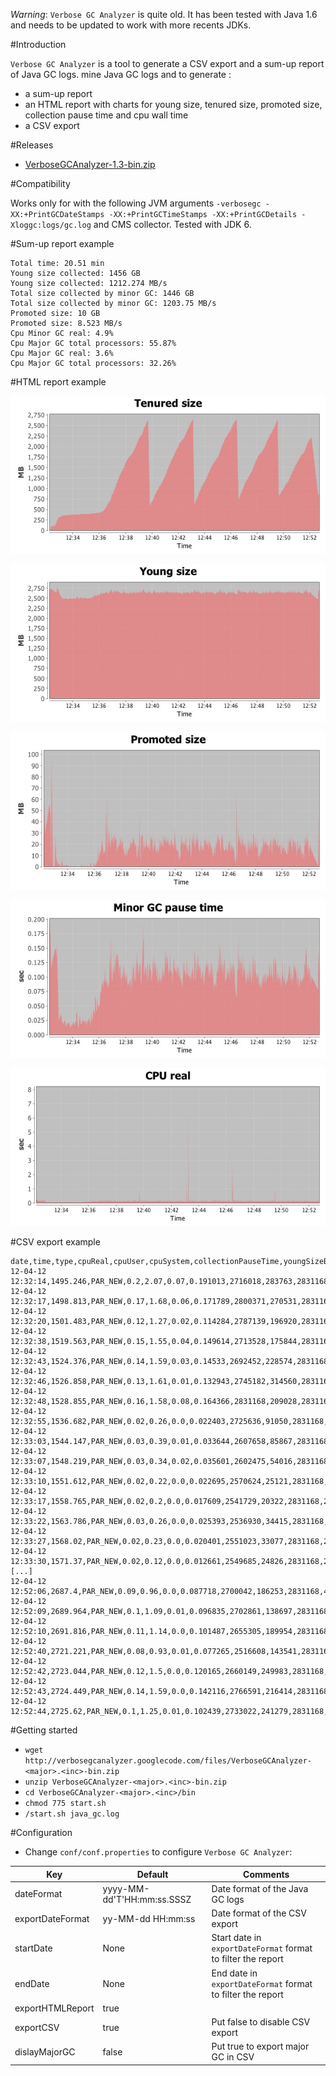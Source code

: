 _Warning_: `Verbose GC Analyzer` is quite old. It has been tested with Java 1.6 and needs to be updated to work with more recents JDKs.

#Introduction

`Verbose GC Analyzer` is a tool to generate a CSV export and a sum-up report of Java GC logs.
mine Java GC logs and to generate :
* a sum-up report
* an HTML report with charts for young size, tenured size, promoted size, collection pause time and cpu wall time
* a CSV export

#Releases

* [VerboseGCAnalyzer-1.3-bin.zip](http://code.google.com/p/verbosegcanalyzer/downloads/detail?name=VerboseGCAnalyzer-1.3-bin.zip)

#Compatibility

Works only for  with the following JVM arguments `-verbosegc -XX:+PrintGCDateStamps -XX:+PrintGCTimeStamps -XX:+PrintGCDetails -Xloggc:logs/gc.log` and CMS collector.
Tested with JDK 6.

#Sum-up report example

```
Total time: 20.51 min
Young size collected: 1456 GB
Young size collected: 1212.274 MB/s
Total size collected by minor GC: 1446 GB
Total size collected by minor GC: 1203.75 MB/s
Promoted size: 10 GB
Promoted size: 8.523 MB/s
Cpu Minor GC real: 4.9%
Cpu Major GC total processors: 55.87%
Cpu Major GC real: 3.6%
Cpu Major GC total processors: 32.26%
```

#HTML report example

![Tenured size](/VerboseGCAnalyzer/media/tenured_size.jpg)

![Young size](/VerboseGCAnalyzer/media/young_size.jpg)

![Promoted size](/VerboseGCAnalyzer/media/promoted_size.jpg)

![Collection pause time](/VerboseGCAnalyzer/media/collection_pause_time.jpg)

![CPU real](/VerboseGCAnalyzer/media/cpu_real.jpg)

#CSV export example

```
date,time,type,cpuReal,cpuUser,cpuSystem,collectionPauseTime,youngSizeBefore,youngSizeAfter,youngSizeMax,totalSizeBefore,totalSizeAfter,totalSizeMax,youngSizeCollected,totalSizeCollected,promotedSize,tenuredSizeBefore,tenuredSizeAfter
12-04-12 12:32:14,1495.246,PAR_NEW,0.2,2.07,0.07,0.191013,2716018,283763,2831168,2719113,304590,5976896,2432255,2414523,17732,3095,20827
12-04-12 12:32:17,1498.813,PAR_NEW,0.17,1.68,0.06,0.171789,2800371,270531,2831168,2821198,351127,5976896,2529840,2470071,59769,20827,80596
12-04-12 12:32:20,1501.483,PAR_NEW,0.12,1.27,0.02,0.114284,2787139,196920,2831168,2867735,308497,5976896,2590219,2559238,30981,80596,111577
12-04-12 12:32:38,1519.563,PAR_NEW,0.15,1.55,0.04,0.149614,2713528,175844,2831168,2825105,343742,5976896,2537684,2481363,56321,111577,167898
12-04-12 12:32:43,1524.376,PAR_NEW,0.14,1.59,0.03,0.14533,2692452,228574,2831168,2860350,443592,5976896,2463878,2416758,47120,167898,215018
12-04-12 12:32:46,1526.858,PAR_NEW,0.13,1.61,0.01,0.132943,2745182,314560,2831168,2960200,533091,5976896,2430622,2427109,3513,215018,218531
12-04-12 12:32:48,1528.855,PAR_NEW,0.16,1.58,0.08,0.164366,2831168,209028,2831168,3049699,529607,5976896,2622140,2520092,102048,218531,320579
12-04-12 12:32:55,1536.682,PAR_NEW,0.02,0.26,0.0,0.022403,2725636,91050,2831168,3046215,411629,5976896,2634586,2634586,0,320579,320579
12-04-12 12:33:03,1544.147,PAR_NEW,0.03,0.39,0.01,0.033644,2607658,85867,2831168,2928237,406447,5976896,2521791,2521790,1,320579,320580
12-04-12 12:33:07,1548.219,PAR_NEW,0.03,0.34,0.02,0.035601,2602475,54016,2831168,2923055,403462,5976896,2548459,2519593,28866,320580,349446
12-04-12 12:33:10,1551.612,PAR_NEW,0.02,0.22,0.0,0.022695,2570624,25121,2831168,2920070,382791,5976896,2545503,2537279,8224,349446,357670
12-04-12 12:33:17,1558.765,PAR_NEW,0.02,0.2,0.0,0.017609,2541729,20322,2831168,2899399,379813,5976896,2521407,2519586,1821,357670,359491
12-04-12 12:33:22,1563.786,PAR_NEW,0.03,0.26,0.0,0.025393,2536930,34415,2831168,2896421,397325,5976896,2502515,2499096,3419,359491,362910
12-04-12 12:33:27,1568.02,PAR_NEW,0.02,0.23,0.0,0.020401,2551023,33077,2831168,2913933,396887,5976896,2517946,2517046,900,362910,363810
12-04-12 12:33:30,1571.37,PAR_NEW,0.02,0.12,0.0,0.012661,2549685,24826,2831168,2913495,389373,5976896,2524859,2524122,737,363810,364547
[...]
12-04-12 12:52:06,2687.4,PAR_NEW,0.09,0.96,0.0,0.087718,2700042,186253,2831168,4957222,2466909,5976896,2513789,2490313,23476,2257180,2280656
12-04-12 12:52:09,2689.964,PAR_NEW,0.1,1.09,0.01,0.096835,2702861,138697,2831168,4983517,2436045,5976896,2564164,2547472,16692,2280656,2297348
12-04-12 12:52:10,2691.816,PAR_NEW,0.11,1.14,0.0,0.101487,2655305,189954,2831168,4952653,2503400,5976896,2465351,2449253,16098,2297348,2313446
12-04-12 12:52:40,2721.221,PAR_NEW,0.08,0.93,0.01,0.077265,2516608,143541,2831168,3371825,998758,5976896,2373067,2373067,0,855217,855217
12-04-12 12:52:42,2723.044,PAR_NEW,0.12,1.5,0.0,0.120165,2660149,249983,2831168,3515366,1105201,5976896,2410166,2410165,1,855217,855218
12-04-12 12:52:43,2724.449,PAR_NEW,0.14,1.59,0.0,0.142116,2766591,216414,2831168,3621809,1117637,5976896,2550177,2504172,46005,855218,901223
12-04-12 12:52:44,2725.62,PAR_NEW,0.1,1.25,0.01,0.102439,2733022,241279,2831168,3634245,1142502,5976896,2491743,2491743,0,901223,901223
```

#Getting started

 * `wget http://verbosegcanalyzer.googlecode.com/files/VerboseGCAnalyzer-<major>.<inc>-bin.zip`
 * `unzip VerboseGCAnalyzer-<major>.<inc>-bin.zip`
 * `cd VerboseGCAnalyzer-<major>.<inc>/bin`
 * `chmod 775 start.sh`
 * `/start.sh java_gc.log`

#Configuration

* Change `conf/conf.properties` to configure `Verbose GC Analyzer`:

|Key|Default|Comments|
|---|-------|--------|
|dateFormat|yyyy-MM-dd'T'HH:mm:ss.SSSZ|Date format of the Java GC logs|
|exportDateFormat|yy-MM-dd HH:mm:ss|Date format of the CSV export|
|startDate|None|Start date in `exportDateFormat` format to filter the report|
|endDate|None|End date in `exportDateFormat` format to filter the report|
|exportHTMLReport|true||Put false to disable HTML report generation|
|exportCSV|true|Put false to disable CSV export|
|dislayMajorGC|false|Put true to export major GC in CSV|
